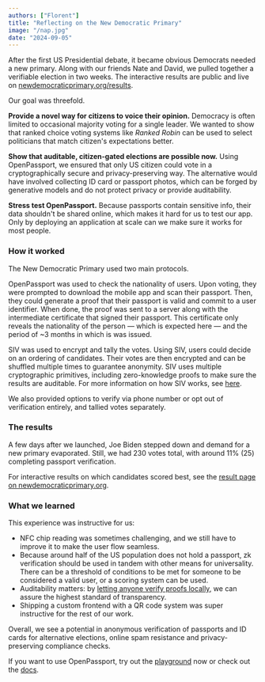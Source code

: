 ```yaml
---
authors: ["Florent"]
title: "Reflecting on the New Democratic Primary"
image: "/nap.jpg"
date: "2024-09-05"
---
```


After the first US Presidential debate, it became obvious Democrats needed a new primary. Along with our friends Nate and David, we pulled together a verifiable election in two weeks. The interactive results are public and live on [newdemocraticprimary.org/results](https://newdemocraticprimary.org/results).

Our goal was threefold.

**Provide a novel way for citizens to voice their opinion.** Democracy is often limited to occasional majority voting for a single leader. We wanted to show that ranked choice voting systems like *Ranked Robin* can be used to select politicians that match citizen's expectations better.

**Show that auditable, citizen-gated elections are possible now.** Using OpenPassport, we ensured that only US citizen could vote in a cryptographically secure and privacy-preserving way. The alternative would have involved collecting ID card or passport photos, which can be forged by generative models and do not protect privacy or provide auditability.

**Stress test OpenPassport.** Because passports contain sensitive info, their data shouldn't be shared online, which makes it hard for us to test our app. Only by deploying an application at scale can we make sure it works for most people.

### How it worked

The New Democratic Primary used two main protocols.

OpenPassport was used to check the nationality of users. Upon voting, they were prompted to download the mobile app and scan their passport. Then, they could generate a proof that their passport is valid and commit to a user identifier. When done, the proof was sent to a server along with the intermediate certificate that signed their passport. This certificate only reveals the nationality of the person — which is expected here — and the period of ~3 months in which is was issued.

SIV was used to encrypt and tally the votes. Using SIV, users could decide on an ordering of candidates. Their votes are then encrypted and can be shuffled multiple times to guarantee anonymity. SIV uses multiple cryptographic primitives, including zero-knowledge proofs to make sure the results are auditable. For more information on how SIV works, see [here](https://siv.org/protocol).

We also provided options to verify via phone number or opt out of verification entirely, and tallied votes separately.

### The results

A few days after we launched, Joe Biden stepped down and demand for a new primary evaporated. Still, we had 230 votes total, with around 11% (25) completing passport verification.

For interactive results on which candidates scored best, see the [result page on newdemocraticprimary.org](https://newdemocraticprimary.org/results).

### What we learned

This experience was instructive for us:
- NFC chip reading was sometimes challenging, and we still have to improve it to make the user flow seamless.
- Because around half of the US population does not hold a passport, zk verification should be used in tandem with other means for universality. There can be a threshold of conditions to be met for someone to be considered a valid user, or a scoring system can be used.
- Auditability matters: by [letting anyone verify proofs locally](https://newdemocraticprimary.org/results), we can assure the highest standard of transparency.
- Shipping a custom frontend with a QR code system was super instructive for the rest of our work.

Overall, we see a potential in anonymous verification of passports and ID cards for alternative elections, online spam resistance and privacy-preserving compliance checks.

If you want to use OpenPassport, try out the [playground](https://www.openpassport.app/playground) now or check out the [docs](https://docs.openpassport.app/).